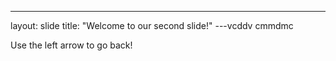 ---
layout: slide
title: "Welcome to our second slide!"
---vcddv
cmmdmc

Use the left arrow to go back!
